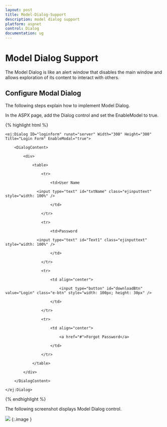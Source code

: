 ```yaml
---
layout: post
title: Model-Dialog-Support
description: model dialog support
platform: aspnet
control: Dialog
documentation: ug
---
```


# Model Dialog Support

The Model Dialog is like an alert window that disables the main window and allows exploration of its content to interact with others. 

## Configure Modal Dialog

The following steps explain how to implement Model Dialog. 

In the ASPX page, add the Dialog control and set the EnableModel to true.

{% highlight html %}



    <ej:Dialog ID="loginform" runat="server" Width="300" Height="300" Title="Login Form" EnableModal="true">

        <DialogContent>

            <div>

                <table>

                    <tr>

                        <td>User Name

                  <input type="text" id="txtName" class="ejinputtext" style="width: 100%" />

                        </td>

                    </tr>

                    <tr>

                        <td>Password

                  <input type="text" id="Text1" class="ejinputtext" style="width: 100%" />

                        </td>

                    </tr>

                    <tr>

                        <td align="center">

                            <input type="button" id="downloadBtn" value="Login" class="e-btn" style="width: 100px; height: 30px" />

                        </td>

                    </tr>

                    <tr>

                        <td align="center">

                            <a href="#">Forgot Password</a>

                        </td>

                    </tr>

                </table>

            </div>

        </DialogContent>

    </ej:Dialog>





{% endhighlight %}

The following screenshot displays Model Dialog control.                                     

![](Model-Dialog-Support_images/Model-Dialog-Support_img1.png) 
{:.image }


